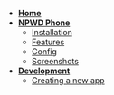 - [**Home**](/)
- [**NPWD Phone**](npwd/home.md)
  - [Installation](npwd/home?id=installation)
  - [Features](npwd/home?id=features)
  - [Config](npwd/home?id=configuration)
  - [Screenshots](npwd/home?id=screenshots)
- [**Development**](npwd/development)
    - [Creating a new app](npwd/development?id=creating-a-new-app)

<!-- - [**Usage**](usage.md)
  - [Base Styling](usage?id=base-styling)
  - [Custom Styling](usage?id=custom-classes-guide)
  - [Main Functions](usage?id=function-types)
  - [Function Types](usage?id=triggering-notifications)
      - [Object Properties](usage?id=object-properties)
      - [Examples](usage?id=examples)
  - [Markdown Formatting Tags](usage?id=markdown-formatting-tags) -->
  